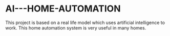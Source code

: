 # AI---HOME-AUTOMATION
This project is based on a real life model which uses artificial intelligence to work. This home automation system is very useful in many homes.
